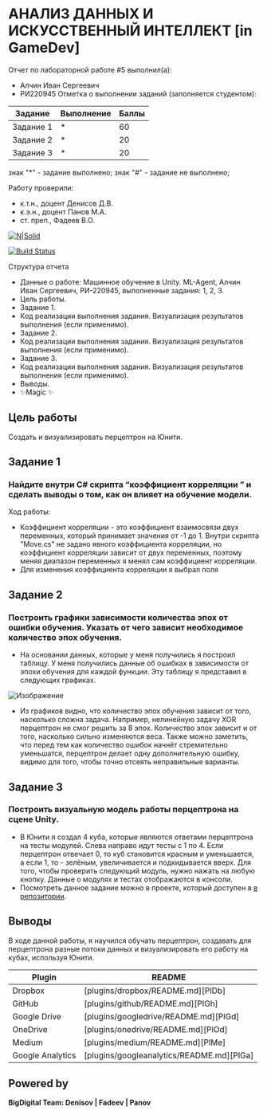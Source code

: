 # АНАЛИЗ ДАННЫХ И ИСКУССТВЕННЫЙ ИНТЕЛЛЕКТ [in GameDev]
Отчет по лабораторной работе #5 выполнил(а):
- Алчин Иван Сергеевич
- РИ220945
Отметка о выполнении заданий (заполняется студентом):

| Задание | Выполнение | Баллы |
| ------ | ------ | ------ |
| Задание 1 | * | 60 |
| Задание 2 | * | 20 |
| Задание 3 | * | 20 |

знак "*" - задание выполнено; знак "#" - задание не выполнено;

Работу проверили:
- к.т.н., доцент Денисов Д.В.
- к.э.н., доцент Панов М.А.
- ст. преп., Фадеев В.О.

[![N|Solid](https://cldup.com/dTxpPi9lDf.thumb.png)](https://nodesource.com/products/nsolid)

[![Build Status](https://travis-ci.org/joemccann/dillinger.svg?branch=master)](https://travis-ci.org/joemccann/dillinger)

Структура отчета

- Данные о работе: Машинное обучение в Unity. ML-Agent, Алчин Иван Сергеевич, РИ-220945, выполненные задания: 1, 2, 3.
- Цель работы.
- Задание 1.
- Код реализации выполнения задания. Визуализация результатов выполнения (если применимо).
- Задание 2.
- Код реализации выполнения задания. Визуализация результатов выполнения (если применимо).
- Задание 3.
- Код реализации выполнения задания. Визуализация результатов выполнения (если применимо).
- Выводы.
- ✨Magic ✨

## Цель работы
Создать и визуализировать перцептрон на Юнити.

## Задание 1
### Найдите внутри C# скрипта “коэффициент корреляции ” и сделать выводы о том, как он влияет на обучение модели. 
Ход работы:
- Коэффициент корреляции - это коэффициент взаимосвязи двух переменных, который принимает значения от -1 до 1. Внутри скрипта "Move.cs" не задано явного коэффициента корреляции, но коэффициент корреляции зависит от двух переменных, поэтому меняя диапазон переменных я менял сам коэффициент корреляции.
- Для изменения коэффициента корреляции я выбрал поля 

## Задание 2
### Построить графики зависимости количества эпох от ошибки обучения. Указать от чего зависит необходимое количество эпох обучения.

- На основании данных, которые у меня получились я построил таблицу. У меня получились данные об ошибках в зависимости от эпохи обучения для каждой функции. Эту таблицу я представил в следующих графиках.
  
![Изображение](Graphs.png)

- Из графиков видно, что количество эпох обучения зависит от того, насколько сложна задача. Например, нелинейную задачу XOR перцептрон не смог решить за 8 эпох. Количество эпох зависит и от того, насколько сильно изменяются веса. Также можно заметить, что перед тем как количество ошибок начнёт стремительно уменьшатся, перцептрон делает одну дополнительную ошибку, видимо для того, чтобы точно отсеять неправильные варианты.  


## Задание 3
### Построить визуальную модель работы перцептрона на сцене Unity.

- В Юнити я создал 4 куба, которые являются ответами перцептрона на тесты модулей. Слева направо идут тесты с 1 по 4. Если перцептрон отвечает 0, то куб становится красным и уменьшается, а если 1, то - зелёным, увеличивается и подкидывается вверх. Для того, чтобы проверить следующий модуль, нужно нажать на любую кнопку. Данные о модулях и тестах отображаются в консоли.
- Посмотреть данное задание можно в проекте, который доступен в [в репозитории](https://github.com/W1RDy/Lab4). 


## Выводы

В ходе данной работы, я научился обучать перцептрон, создавать для перцептрона разные потоки данных и визуализировать его работу на кубах, используя Юнити. 

| Plugin | README |
| ------ | ------ |
| Dropbox | [plugins/dropbox/README.md][PlDb] |
| GitHub | [plugins/github/README.md][PlGh] |
| Google Drive | [plugins/googledrive/README.md][PlGd] |
| OneDrive | [plugins/onedrive/README.md][PlOd] |
| Medium | [plugins/medium/README.md][PlMe] |
| Google Analytics | [plugins/googleanalytics/README.md][PlGa] |

## Powered by

**BigDigital Team: Denisov | Fadeev | Panov**
